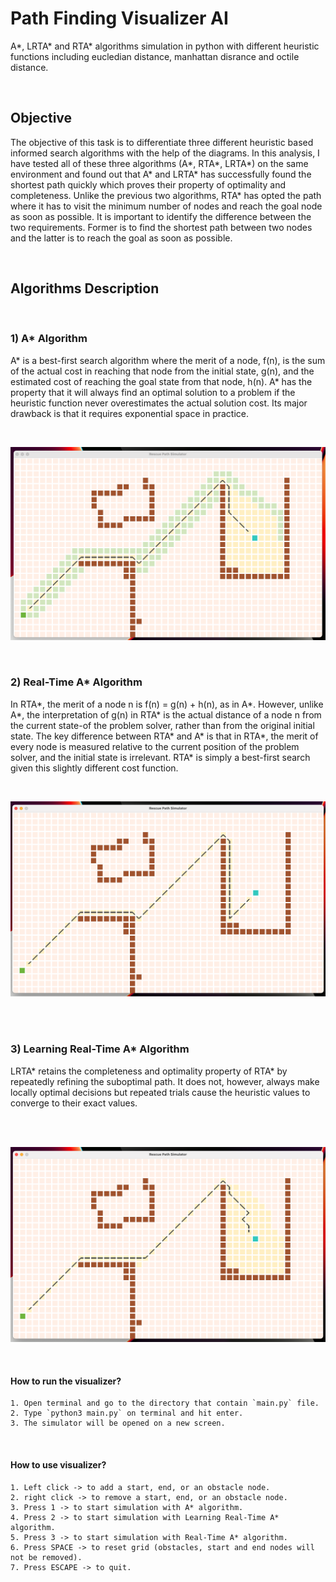 # Path Finding Visualizer AI
A*, LRTA* and RTA* algorithms simulation in python with different heuristic functions including eucledian distance, manhattan disrance and octile distance.

<br>

## Objective
The objective of this task is to differentiate three different heuristic based informed search algorithms with the help of the diagrams. In this analysis, I have tested all of these three algorithms (A*, RTA*, LRTA*) on the same environment and found out that A* and LRTA* has successfully found the shortest path quickly which proves their property of optimality and completeness. Unlike the previous two algorithms, RTA* has opted the path where it has to visit the minimum number of nodes and reach the goal node as soon as possible. It is important to identify the difference between the two requirements. Former is to find the shortest path between two nodes and the latter is to reach the goal as soon as possible.

<br>

## Algorithms Description

<br>

### 1) A* Algorithm
A* is a best-first search algorithm where the merit of a node, f(n), is the sum of the actual cost in reaching that node from the initial state, g(n), and the estimated cost of reaching the goal state from that node, h(n). A* has the property that it will always find an optimal solution to a problem if the heuristic function never overestimates the actual solution cost. Its major drawback is that it requires exponential space in practice.

<br>

![Fig. 1: A* Algorithm](/assets/images/a_star.png)

<br>

### 2) Real-Time A* Algorithm
In RTA*, the merit of a node n is f(n) = g(n) + h(n), as in A*. However, unlike A*, the interpretation of g(n) in RTA* is the actual distance of a node n from the current state-of the problem solver, rather than from the original initial state. The key difference between RTA* and A* is that in RTA*, the merit of every node is measured relative to the current position of the problem solver, and the initial state is irrelevant. RTA* is simply a best-first search given this slightly different cost function.

<br>

![Fig. 2: Real Time A* Algorithm](/assets/images/real_time_a_star.png)

<br><br>

### 3) Learning Real-Time A* Algorithm
LRTA* retains the completeness and optimality property of RTA* by repeatedly refining the suboptimal path. It does not, however, always make locally optimal decisions but repeated trials cause the heuristic values to converge to their exact values.


<br><br>

![Fig. 3: Learning Real Time A* Algorithm](/assets/images/learning_real_time_a_star.png)

<br>


#### How to run the visualizer?
    1. Open terminal and go to the directory that contain `main.py` file.
    2. Type `python3 main.py` on terminal and hit enter.
    3. The simulator will be opened on a new screen.

<br>

#### How to use visualizer?
    1. Left click -> to add a start, end, or an obstacle node.
    2. right click -> to remove a start, end, or an obstacle node.
    3. Press 1 -> to start simulation with A* algorithm.
    4. Press 2 -> to start simulation with Learning Real-Time A* algorithm.
    5. Press 3 -> to start simulation with Real-Time A* algorithm.
    6. Press SPACE -> to reset grid (obstacles, start and end nodes will not be removed).
    7. Press ESCAPE -> to quit.